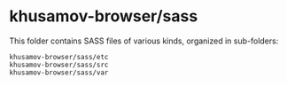 # khusamov-browser/sass

This folder contains SASS files of various kinds, organized in sub-folders:

    khusamov-browser/sass/etc
    khusamov-browser/sass/src
    khusamov-browser/sass/var
